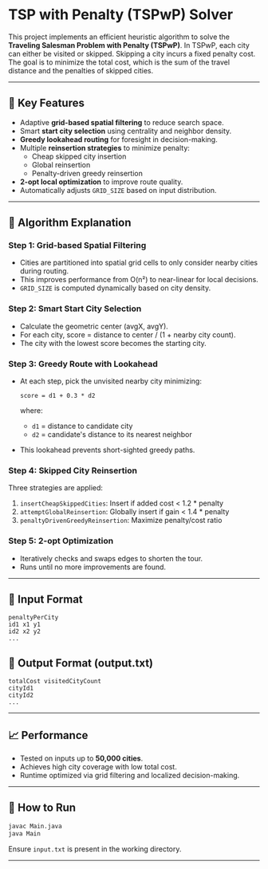 # TSP with Penalty (TSPwP) Solver

This project implements an efficient heuristic algorithm to solve the **Traveling Salesman Problem with Penalty (TSPwP)**. In TSPwP, each city can either be visited or skipped. Skipping a city incurs a fixed penalty cost. The goal is to minimize the total cost, which is the sum of the travel distance and the penalties of skipped cities.

---

## 📌 Key Features
- Adaptive **grid-based spatial filtering** to reduce search space.
- Smart **start city selection** using centrality and neighbor density.
- **Greedy lookahead routing** for foresight in decision-making.
- Multiple **reinsertion strategies** to minimize penalty:
  - Cheap skipped city insertion
  - Global reinsertion
  - Penalty-driven greedy reinsertion
- **2-opt local optimization** to improve route quality.
- Automatically adjusts `GRID_SIZE` based on input distribution.

---

## 🧠 Algorithm Explanation

### Step 1: Grid-based Spatial Filtering
- Cities are partitioned into spatial grid cells to only consider nearby cities during routing.
- This improves performance from O(n²) to near-linear for local decisions.
- `GRID_SIZE` is computed dynamically based on city density.

### Step 2: Smart Start City Selection
- Calculate the geometric center (avgX, avgY).
- For each city, score = distance to center / (1 + nearby city count).
- The city with the lowest score becomes the starting city.

### Step 3: Greedy Route with Lookahead
- At each step, pick the unvisited nearby city minimizing:
  
  	`score = d1 + 0.3 * d2`

  where:
  - `d1` = distance to candidate city
  - `d2` = candidate's distance to its nearest neighbor

- This lookahead prevents short-sighted greedy paths.

### Step 4: Skipped City Reinsertion
Three strategies are applied:

1. `insertCheapSkippedCities`: Insert if added cost < 1.2 * penalty
2. `attemptGlobalReinsertion`: Globally insert if gain < 1.4 * penalty
3. `penaltyDrivenGreedyReinsertion`: Maximize penalty/cost ratio

### Step 5: 2-opt Optimization
- Iteratively checks and swaps edges to shorten the tour.
- Runs until no more improvements are found.

---

## 📁 Input Format
```
penaltyPerCity
id1 x1 y1
id2 x2 y2
...
```

## 📄 Output Format (output.txt)
```
totalCost visitedCityCount
cityId1
cityId2
...
```

---

## 📈 Performance
- Tested on inputs up to **50,000 cities**.
- Achieves high city coverage with low total cost.
- Runtime optimized via grid filtering and localized decision-making.

---

## 🚀 How to Run
```bash
javac Main.java
java Main
```
Ensure `input.txt` is present in the working directory.

---
